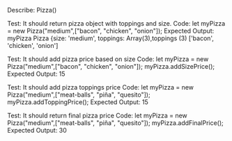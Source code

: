 Describe: Pizza()

Test: It should return pizza object with toppings and size.
Code: let myPizza = new Pizza("medium",["bacon", "chicken", "onion"]);
Expected Output: myPizza Pizza {size: 'medium', toppings: Array(3),toppings
(3) ['bacon', 'chicken', 'onion']

Test: It should add pizza price based on size
Code: let myPizza = new Pizza("medium",["bacon", "chicken", "onion"]);
myPizza.addSizePrice();
Expected Output: 15

Test: It should add pizza toppings price
Code: let myPizza = new Pizza("medium",["meat-balls", "piña", "quesito"]);
myPizza.addToppingPrice();
Expected Output: 15

Test: It should return final pizza price
Code:  let myPizza = new Pizza("medium",["meat-balls", "piña", "quesito"]);
myPizza.addFinalPrice();
Expected Output: 30
